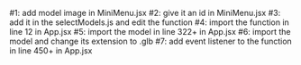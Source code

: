 #1: add model image in MiniMenu.jsx
#2: give it an id in MiniMenu.jsx
#3: add it in the selectModels.js and edit the function
#4: import the function in line 12 in App.jsx
#5: import the model in line 322+ in App.jsx
#6: import the model and change its extension to .glb
#7: add event listener to the function in line 450+ in App.jsx